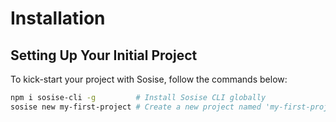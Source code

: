 # Installation
## Setting Up Your Initial Project
To kick-start your project with Sosise, follow the commands below:

```sh
npm i sosise-cli -g         # Install Sosise CLI globally
sosise new my-first-project # Create a new project named 'my-first-project'
```
